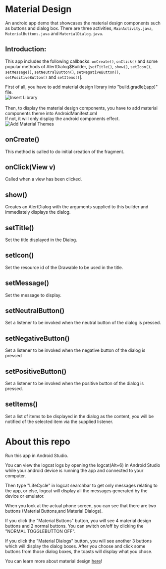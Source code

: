 # Material Design
An android app demo that showcases the material design components such as buttons and dialog box. There are three activities, `MainActivity.java`, `MaterialButtons.java` and `MaterialDialog.java`. 

## Introduction:
This app includes the following callbacks: `onCreate()`, `onClick()` and some popular methods of AlertDialog$Builder, [`setTitle()`, `show()`, `setIcon()`, `setMessage()`, `setNeutralButton()`, `setNegativeButton()`, `setPositiveButton()` and `setItems()`].

First of all, you have to add material design library into "build.gradle(;app)" file. </br>
![Insert Library](https://user-images.githubusercontent.com/67506554/103675118-f26b8000-4fad-11eb-8b78-95c7d8c5d307.png) </br></br>
Then, to display the material design components, you have to add material components theme into AndroidManifest.xml</br>
If not, it will only display the android components effect.
![Add Material Themes](https://user-images.githubusercontent.com/67506554/103675021-d7990b80-4fad-11eb-9952-b07fb219477f.png) 

## onCreate()
This method is called to do initial creation of the fragment.

## onClick(View v) 
Called when a view has been clicked.

## show()
Creates an AlertDialog with the arguments supplied to this builder and immediately displays the dialog.

## setTitle()
Set the title displayed in the Dialog.

## setIcon()
Set the resource id of the Drawable to be used in the title.

## setMessage()
Set the message to display.

## setNeutralButton()
Set a listener to be invoked when the neutral button of the dialog is pressed.

## setNegativeButton()
Set a listener to be invoked when the negative button of the dialog is pressed

## setPositiveButton()
Set a listener to be invoked when the positive button of the dialog is pressed.

## setItems()
Set a list of items to be displayed in the dialog as the content, you will be notified of the selected item via the supplied listener.

About this repo
===

Run this app in Android Studio.

You can view the logcat logs by opening the logcat(Alt+6) in Android Studio while your android device is running the app and connected to your computer. 

Then type "LifeCycle" in logcat searchbar to get only messages relating to the app, or else, logcat will display all the messages generated by the device or emulator.

When you look at the actual phone screen, you can see that there are two buttons (Material Buttons,and Material Dialogs).

If you click the "Material Buttons" button, you will see 4 material design buttons and 2 normal buttons. You can switch on/off by clicking the "NORMAL TOGGLEBUTTON OFF".

If you click the "Material Dialogs" button, you will see another 3 buttons which will display the dialog boxes. After you choose and click some buttons from those dialog boxes, the toasts will display what you chose.

You can learn more about material design [here](https://material.io/components)!

